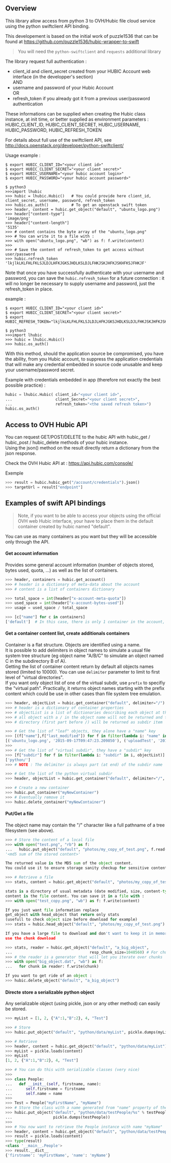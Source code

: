 ## Overview

This library allow access from python 3 to OVH/Hubic file cloud service using the python swiftclient API binding.

This developement is based on the initial work of puzzle1536 that can be found at https://github.com/puzzle1536/hubic-wrapper-to-swift

>You will need the ```python-swiftclient``` and ```requests``` additional library

The library request full authentication :

 - client_id and client_secret created from your HUBIC Account web interface (in the developper's section)  
AND
 - username and password of your Hubic Account  
OR
 - refresh_token if you already got it from a previous user/password authentication

These informations can be supplied when creating the Hubic class instance, at init time, or better supplied as environment parameters : HUBIC_CLIENT_ID, HUBIC_CLIENT_SECRET, HUBIC_USERNAME, HUBIC_PASSWORD, HUBIC_REFRESH_TOKEN

For details about full use of the swiftclient API, see http://docs.openstack.org/developer/python-swiftclient/

Usage example :
```
$ export HUBIC_CLIENT_ID="<your client id>"
$ export HUBIC_CLIENT_SECRET="<your client secret>"
$ export HUBIC_USERNAME="<your hubic account login>"
$ export HUBIC_PASSWORD="<your hubic account password>"

$ python3
>>>import lhubic
>>> hubic = lhubic.Hubic()   # You could provide here client_id, client_secret, username, password, refresh_token
>>> hubic.os_auth()          # To get an openstack swift token
>>> header, content = hubic.get_object("default", "ubuntu_logo.png")
>>> header["content-type"]
'image/png'
>>> header["content-length"]
'5135'
>>> # content contains the byte array of the "ubuntu_logo.png"
>>> # You can write it to a file with :
>>> with open("ubuntu_logo.png", "wb") as f: f.write(content)
>>>
>>> # Save the content of refresh_token to get access without user/password
>>> hubic.refresh_token
'lkjlkLKLFHLFKLSJLDJLHFKJGKSJHDLKSLDJLFHKJSKJHFKJSKHFKSJFHKJF'
```

Note that once you have successfully authenticate with your username and password, you can save the ```hubic.refresh_token``` for a future connection : it will no longer be necessary to supply username and password, just the refresh_token in place.

example :
```
$ export HUBIC_CLIENT_ID="<your client id>"
$ export HUBIC_CLIENT_SECRET="<your client secret>"
$ export HUBIC_REFRESH_TOKEN="lkjlkLKLFHLFKLSJLDJLHFKJGKSJHDLKSLDJLFHKJSKJHFKJSKHFKSJFHKJF"

$ python3
>>>import lhubic
>>> hubic = lhubic.Hubic()
>>> hubic.os_auth()
```

With this method, should the application source be compromised, you have the ability, from you Hubic account, to suppress the application credentials that will make any credential embedded in source code unusable and keep your username/password secret.

Example with credentials embedded in app (therefore not exactly the best possible practice) :
```python
hubic = lhubic.Hubic( client_id="<your client id>",
...                   client_Secret="<your client secret>",
...                   refresh_token="<the saved refresh token>")
hubic.os_auth()
```

## Access to OVH Hubic API

You can request GET/POST/DELETE to the hubic API with hubic_get / hubic_post / hubic_delete methods of your hubic instance.  
Using the json() method on the result directly return a dictionary from the json response.  

Check the OVH Hubic API at : https://api.hubic.com/console/

Exemple
```python
>>> result = hubic.hubic_get("/account/credentials").json()
>>> targetUrl = result["endpoint"]
```

## Examples of swift API bindings

>Note, if you want to be able to access your objects using the official OVH web Hubic interface, your have to place them in the default container created by hubic named "default".

You can use as many containers as you want but they will be accessible only through the API.

#### Get account information

Provides some general account information (number of objects stored, bytes used, quota, ...) as well as the list of containers.

```python
>>> header, containers = hubic.get_account()
>>> # header is a dictionary of meta-data about the account
>>> # content is a list of containers dictionary

>>> total_space = int(header["x-account-meta-quota"])
>>> used_space = int(header["x-account-bytes-used"])
>>> usage = used_space / total_space

>>> [c["name"] for c in containers]
['default']  # In this case, there is only 1 container in the account, it is the Hubic default
```

#### Get a container content list, create additionals containers

Container is a flat structure. Objects are identified using a name.  
It is possible to add delimiters in object names to simulate a usual file system tree structure (eg object name "A/B/C" to simulate an object named C in the subdirectory B of A).  
Getting the list of container content return by default all objects names stored (limited to 10000). You can use ```delimiter``` parameter to limit to first level of "virtual directories".  
If you want only object list of one of the virtual subdir, use ```prefix``` to specifiy the "virtual path". Practically, it returns object names starting with the prefix content which could be use in other cases than file system tree emulation.

```python
>>> header, objectList = hubic.get_container("default", delimiter="/")
>>> # header is a dictionary of container properties
>>> # objectList is a list of dictionaries describing each object at the top container level
>>> # all object with a / in the object name will not be returned and the virtual
>>> # directory (first part before /) will be returned as subdir item

>>> # Get the list of "leaf" objects, they alone have a "name" key
>>> [(f["name"],f["last_modified"]) for f in filter(lambda i: "name" in i, objectList)]
[('ubuntu_logo.png', '2015-09-17T09:47:23.209850'), ('uploadTest', '2015-09-17T08:31:06.547660')]
>>>
>>> # Get the list of "virtual subdir", they have a "subdir" key
>>> [f["subdir"] for f in filter(lambda i: "subdir" in i, objectList)]
['python/']
>>> # NOTE : The delimiter is always part (at end) of the subdir name

>>> # Get the list of the python virtual subdir
>>> header, objectList = hubic.get_container("default", delimiter="/", prefix="python/")

>>> # Create a new container
>>> hubic.put_container("myNewContainer")
>>> # Eventually remove it
>>> hubic.delete_container("myNewContainer")
```

#### Put/Get a file

The object name may contain the "/" character like a full pathname of a tree filesystem (see above).

```python
>>> # Store the content of a local file
>>> with open("test.png", "rb") as f:
...   hubic.put_object("default", "photos/my_copy_of_test.png", f.read())
'<md5 sum of the stored content>'

The returned value is the MD5 sum of the object content.
You could use it to ensure storage sanity checkup for sensitive content.

>>> # Retrieve a file
>>> stats, content = hubic.get_object("default", "photos/my_copy_of_test.png")

stats is a directory of usual metadata (date modified, size, content-type, content-length)
content is the file content. You can save it in a file with :
>>> with open("test_copy.png", "wb") as f: f.write(content)

If you just want file information replace
get_object with head_object that return only stats
(usefull to check object size before download for example)
>>> stats = hubic.head_object("default", "photos/my_copy_of_test.png")

If you have a large file to download and don't want to keep it in memory,
use the chunk download

>>> stats, reader = hubic.get_object("default", "a_big_object",
...                                  resp_chunk_size=1048560) # For chunks of 1MB
>>> # the reader is a generator that will let you iterate over chunks
>>> with open("big_object.dat", "wb") as f:
...   for chunk in reader: f.write(chunk)

If you want to get ride of an object :
>>> hubic.delete_object("default", "a_big_object")
```

#### Directe store a serializable python object

Any serializable object (using pickle, json or any other method) can easily be stored.

```python
>>> myList = [1, 2, {"A":1,"B":2}, 4, "Test"]

>>> # Store
>>> hubic.put_object("default", "python/data/myList", pickle.dumps(myList))

>>> # Retrieve
>>> header, content = hubic.get_object("default", "python/data/myList")
>>> myList = pickle.loads(content)
>>> myList
[1, 2, {"A":1,"B":2}, 4, "Test"]

>>> # You can do this with serializable classes (very nice)
>>>
>>> class People:
...   def __init__(self, firstname, name):
...      self.firstname = firstname
...      self.name = name
>>>
>>> Test = People("myFirstName", "myName")
>>> # Store the class with a name generated from "name" property of the instance
>>> hubic.put_object("default", "python/data/testPeople/%s" % testPeople.name,
...                  pickle.dumps(testPeople))
>>>
>>> # You now want to retrieve the People instance with name "myName"
>>> header, content = hubic.get_object("default", "python/data/testPeople/myName")
>>> result = pickle.loads(content)
>>> type(result)
<class '__main__.People'>
>>> result.__dict__
{'firstname': 'myFirstName', 'name': 'myName'}
```
